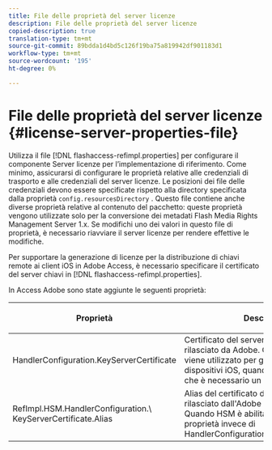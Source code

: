```yaml
---
title: File delle proprietà del server licenze
description: File delle proprietà del server licenze
copied-description: true
translation-type: tm+mt
source-git-commit: 89bdda1d4bd5c126f19ba75a819942df901183d1
workflow-type: tm+mt
source-wordcount: '195'
ht-degree: 0%

---
```



# File delle proprietà del server licenze {#license-server-properties-file}

Utilizza il file [!DNL flashaccess-refimpl.properties] per configurare il componente Server licenze per l’implementazione di riferimento. Come minimo, assicurarsi di configurare le proprietà relative alle credenziali di trasporto e alle credenziali del server licenze. Le posizioni dei file delle credenziali devono essere specificate rispetto alla directory specificata dalla proprietà `config.resourcesDirectory` . Questo file contiene anche diverse proprietà relative al contenuto del pacchetto: queste proprietà vengono utilizzate solo per la conversione dei metadati Flash Media Rights Management Server 1.x. Se modifichi uno dei valori in questo file di proprietà, è necessario riavviare il server licenze per rendere effettive le modifiche.

Per supportare la generazione di licenze per la distribuzione di chiavi remote ai client iOS in Adobe Access, è necessario specificare il certificato del server chiavi in [!DNL flashaccess-refimpl.properties].

In Access Adobe sono state aggiunte le seguenti proprietà:

<table frame="all" colsep="1" rowsep="1" class="+ topic/table adobe-d/table " id="table_xz2_lwy_n4"> 
 <thead class="- topic/thead "> 
  <tr rowsep="1" class="- topic/row "> 
   <th colname="1" class="- topic/entry entry"> <p class="- topic/p ">Proprietà </p> </th> 
   <th colname="2" class="- topic/entry entry"> <p class="- topic/p ">Descrizione </p> </th> 
  </tr> 
 </thead>
 <tbody class="- topic/tbody "> 
  <tr rowsep="1" class="- topic/row "> 
   <td colname="1" class="- topic/entry "><span class="codeph"> HandlerConfiguration.KeyServerCertificate</span> </td> 
   <td colname="2" class="- topic/entry "> Certificato del server licenze di Key Server, rilasciato da Adobe. Questo certificato viene utilizzato per generare licenze per dispositivi iOS, quando i metadati indicano che è necessario un server chiavi. </td> 
  </tr> 
  <tr rowsep="0" class="- topic/row "> 
   <td colname="1" class="- topic/entry "><span class="codeph"> RefImpl.HSM.HandlerConfiguration.\ KeyServerCertificate.Alias</span> </td> 
   <td colname="2" class="- topic/entry ">Alias del certificato del server licenze rilasciato dall'Adobe memorizzato in HSM. Quando HSM è abilitato, utilizza questa proprietà invece di <span class="codeph"> HandlerConfiguration.KeyServerCertificate</span>. </td> 
  </tr> 
 </tbody> 
</table>

